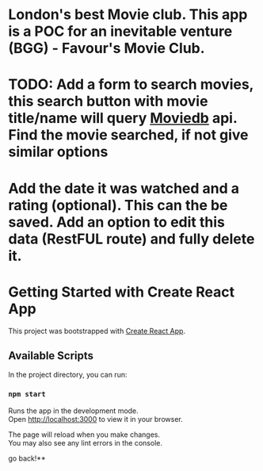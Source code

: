 # London's best Movie club. This app is a POC for an inevitable venture (BGG) - Favour's Movie Club.

# TODO: Add a form to search movies, this search button with movie title/name will query [Moviedb](https://developers.themoviedb.org/3/getting-started/introduction) api. Find the movie searched, if not give similar options

# Add the date it was watched and a rating (optional). This can the be saved. Add an option to edit this data (RestFUL route) and fully delete it.

# Getting Started with Create React App

This project was bootstrapped with [Create React App](https://github.com/facebook/create-react-app).

## Available Scripts

In the project directory, you can run:

### `npm start`

Runs the app in the development mode.\
Open [http://localhost:3000](http://localhost:3000) to view it in your browser.

The page will reload when you make changes.\
You may also see any lint errors in the console.

go back!**
